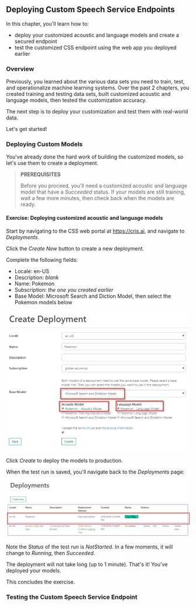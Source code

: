 ## Deploying Custom Speech Service Endpoints

In this chapter, you'll learn how to:
- deploy your customized acoustic and language models and create a secured endpoint
- test the customized CSS endpoint using the web app you deployed earlier  

### Overview

Previously, you learned about the various data sets you need to train, test, and operationalize machine learning systems. Over the past 2 chapters, you created training and testing data sets, built customized acoustic and language models, then tested the customization accuracy.

The next step is to deploy your customization and test them with real-world data.

Let's get started!

### Deploying Custom Models

You've already done the hard work of building the customized models, so let's use them to create a deployment.

> **PREREQUISITES**
>
> Before you proceed, you'll need a customized acoustic and language model that have a *Succeeded* status. If your models are still training, wait a few more minutes, then check back when the models are ready.

<h4 class="exercise-start">
    <b>Exercise</b>: Deploying customized acoustic and language models
</h4>

Start by navigating to the CSS web portal at <a href="https://cris.ai" target="_blank">https://cris.ai</a>, and navigate to *Deployments*. 

Click the *Create New* button to create a new deployment.

Complete the following fields:
- Locale: en-US
- Description: *blank*
- Name: Pokemon
- Subscription: *the one you created earlier*
- Base Model: Microsoft Search and Diction Model, then select the Pokemon models below

<img src="images/chapter5/deploy1.png" class="img-override" />

Click *Create* to deploy the models to production.

When the test run is saved, you'll navigate back to the *Deployments* page:

<img src="images/chapter5/deploy2.png" class="img-override" />

Note the *Status* of the test run is *NotStarted*. In a few moments, it will change to *Running*, then *Succeeded*.

The deployment will not take long (up to 1 minute). That's it! You've deployed your models.

This concludes the exercise. 

<div class="exercise-end"></div> 

### Testing the Custom Speech Service Endpoint

